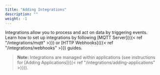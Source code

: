 ```yaml
---
title: "Adding Integrations"
description: ""
weight: -1
---
```


Integrations allow you to process and act on data by triggering events. Learn how to set up integrations by following [MQTT Server]({{< ref "/integrations/mqtt" >}}) or [HTTP Webhooks]({{< ref "/integrations/webhooks" >}}) guides.

<!--more-->

>**Note:** Integrations are managed within applications (see instructions for [Adding Applications]({{< ref "/integrations/adding-applications" >}})).

